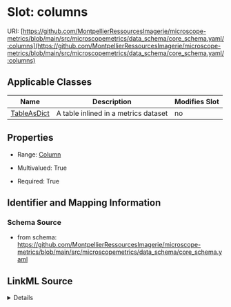# Slot: columns

URI: [https://github.com/MontpellierRessourcesImagerie/microscope-metrics/blob/main/src/microscopemetrics/data_schema/core_schema.yaml/:columns](https://github.com/MontpellierRessourcesImagerie/microscope-metrics/blob/main/src/microscopemetrics/data_schema/core_schema.yaml/:columns)



<!-- no inheritance hierarchy -->




## Applicable Classes

| Name | Description | Modifies Slot |
| --- | --- | --- |
[TableAsDict](TableAsDict.md) | A table inlined in a metrics dataset |  no  |







## Properties

* Range: [Column](Column.md)

* Multivalued: True

* Required: True





## Identifier and Mapping Information







### Schema Source


* from schema: https://github.com/MontpellierRessourcesImagerie/microscope-metrics/blob/main/src/microscopemetrics/data_schema/core_schema.yaml




## LinkML Source

<details>
```yaml
name: columns
from_schema: https://github.com/MontpellierRessourcesImagerie/microscope-metrics/blob/main/src/microscopemetrics/data_schema/core_schema.yaml
rank: 1000
multivalued: true
alias: columns
owner: TableAsDict
domain_of:
- TableAsDict
range: Column
required: true
inlined: true
inlined_as_list: false

```
</details>
